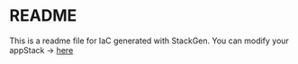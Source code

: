 # README
This is a readme file for IaC generated with StackGen.
You can modify your appStack -> [here](http://main.dev.stackgen.com/appstacks/cd590995-61bc-4063-bc60-16c27dc98142)
